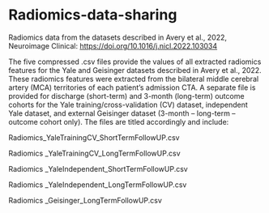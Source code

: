 # Radiomics-data-sharing
Radiomics data from the datasets described in Avery et al., 2022, Neuroimage Clinical: https://doi.org/10.1016/j.nicl.2022.103034

The five compressed .csv files provide the values of all extracted radiomics features for the Yale and Geisinger datasets described in Avery et al., 2022. These radiomics features were extracted from the bilateral middle cerebral artery (MCA) territories of each patient’s admission CTA. A separate file is provided for discharge (short-term) and 3-month (long-term) outcome cohorts for the Yale training/cross-validation (CV) dataset, independent Yale dataset, and external Geisinger dataset (3-month – long-term – outcome cohort only). The files are titled accordingly and include:

Radiomics_YaleTrainingCV_ShortTermFollowUP.csv

Radiomics _YaleTrainingCV_LongTermFollowUP.csv

Radiomics _YaleIndependent_ShortTermFollowUP.csv

Radiomics _YaleIndependent_LongTermFollowUP.csv

Radiomics _Geisinger_LongTermFollowUP.csv

